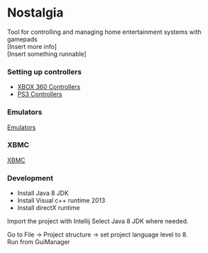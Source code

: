 Nostalgia
=========

Tool for controlling and managing home entertainment systems with gamepads  
[Insert more info]  
[Insert something runnable]  

### Setting up controllers

* [XBOX 360 Controllers](https://github.com/Torrib/Nostalgia/wiki/XBOX-360-controllers)
* [PS3 Controllers](https://github.com/Torrib/Nostalgia/wiki/PS3-Controllers)

### Emulators
[Emulators](https://github.com/Torrib/Nostalgia/wiki/Emulators)

### XBMC
[XBMC](https://github.com/Torrib/Nostalgia/wiki/XBMC)

### Development

* Install Java 8 JDK
* Install Visual c++ runtime 2013
* Install directX runtime

Import the project with Intellij
Select Java 8 JDK where needed.

Go to File -> Project structure -> set project language level to 8.  
Run from GuiManager
